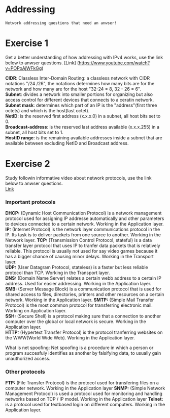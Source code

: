 # Addressing
    Network addressing questions that need an anwser!

# Exercise 1 
Get a better understanding of how addressing with IPv4 works, use the link below to anwser questions.
[Link] (https://www.youtube.com/watch?v=POPoAjWFkGg) 

**CIDR**: Classless Inter-Domain Routing: a classless network with CIDR notations "/24 /26", the notations determines how many bits are for the network and how many are for the host "32-24 = 8, 32 - 26 = 6".  
**Subnet**: divides a network into smaller portions for organizing but also access control for different devices that connects to a ceratin network.  
**Subnet mask**: determines which part of an IP is the "address"(first three octets) and which is the host(last octet).  
**NetID**: is the reserved first address (x.x.x.0) in a subnet, all host bits set to 0.  
**Broadcast-address**: is the reserved last address available (x.x.x.255) in a subnet, all host bits set to 1.  
**HostID range**: is the remaining available addresses inside a subnet that are available between excluding NetID and Broadcast address.  

# Exercise 2
Study followin informative video about network protocols, use the link below to anwser questions.  
[Link](https://www.youtube.com/watch?v=p3vaaD9pn9I)

### Important protocols

**DHCP:** (Dynamic Host Communication Protocol) is a network management protocol used for assigning IP addresse automatically 
and other parameters to devices connected to a certain network. Working in the Application layer.  
**IP:** (Internet Protocol) is the network layer communications protocol in the IP. Its task is to deliver packets from one source to another.
Working in the Network layer.
**TCP:** (Transmission Control Protocol, stateful) is a data transfer layer protocol that uses IP to tranfer data packets that is relatively reliable.
This protocol is usually not used for say video games because it has a bigger chance of causing minor delays. Working in the Transport layer.  
**UDP:** (User Datagram Protocol, stateless) is a faster but less reliable protocol than TCP. Working in the Transport layer.  
**DNS:** (Domain Name Server) relates a certain webb address to a certain IP address. Used for easier addressing. Working in the Application layer.  
**SMB:** (Server Message Block) is a communication protocol that is used for shared access to files, directories, printers and other resources on a certain network. Working in the Application layer.
**SMTP:** (Simple Mail Transfer Protocol) is the most common protocol for transferring electronic mail. Working on Application layer.   
**SSH:** (Secure Shell) is a protocol making sure that a connection to another computer over the global or local network is secure. Working in the Application layer.    
**HTTP:** (Hypertext Transfer Protocol) is the protocol tranferring websites on the WWW(World Wide Web). Working in the Application layer.  

What is net spoofing: Net spoofing is a procedure in which a person or program succesfuly identifies as another by falsifying data, to usually gain unauthorized access.  

### Other protocols

**FTP:** (File Transfer Protocol) is the protocol used for transfering files on a computer network. Working in the Application layer
**SNMP:** (Simple Network Management Protocol) is used a protocol used for monitoring and handling networks based on TCP / IP model. Working in the Application layer 
**Telnet:** is a protocol used for textbased login on different computers. Working in the Application layer.  